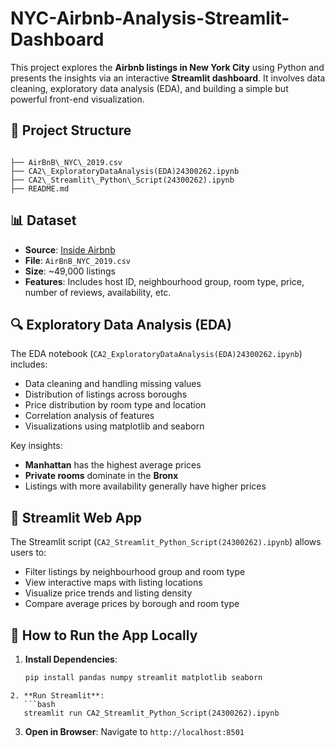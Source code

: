 # NYC-Airbnb-Analysis-Streamlit-Dashboard

This project explores the **Airbnb listings in New York City** using Python and presents the insights via an interactive **Streamlit dashboard**. It involves data cleaning, exploratory data analysis (EDA), and building a simple but powerful front-end visualization.

## 📁 Project Structure

```

├── AirBnB\_NYC\_2019.csv
├── CA2\_ExploratoryDataAnalysis(EDA)24300262.ipynb
├── CA2\_Streamlit\_Python\_Script(24300262).ipynb
├── README.md

````

## 📊 Dataset

- **Source**: [Inside Airbnb](http://insideairbnb.com/)
- **File**: `AirBnB_NYC_2019.csv`
- **Size**: ~49,000 listings
- **Features**: Includes host ID, neighbourhood group, room type, price, number of reviews, availability, etc.

## 🔍 Exploratory Data Analysis (EDA)

The EDA notebook (`CA2_ExploratoryDataAnalysis(EDA)24300262.ipynb`) includes:

- Data cleaning and handling missing values
- Distribution of listings across boroughs
- Price distribution by room type and location
- Correlation analysis of features
- Visualizations using matplotlib and seaborn

Key insights:

- **Manhattan** has the highest average prices
- **Private rooms** dominate in the **Bronx**
- Listings with more availability generally have higher prices

## 🧠 Streamlit Web App

The Streamlit script (`CA2_Streamlit_Python_Script(24300262).ipynb`) allows users to:

- Filter listings by neighbourhood group and room type
- View interactive maps with listing locations
- Visualize price trends and listing density
- Compare average prices by borough and room type

## 🚀 How to Run the App Locally

1. **Install Dependencies**:
   ```bash
   pip install pandas numpy streamlit matplotlib seaborn
````
2. **Run Streamlit**: 
   ```bash
   streamlit run CA2_Streamlit_Python_Script(24300262).ipynb
````

3. **Open in Browser**: Navigate to `http://localhost:8501`





